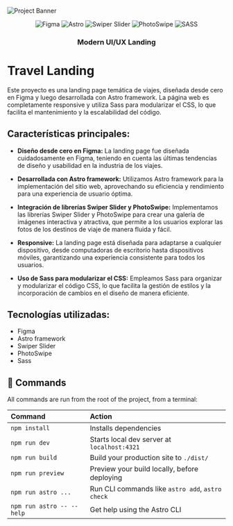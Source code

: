 ![Project Banner](https://i.ibb.co/ZMTM7MG/travel-landing.png)
<div align="center">
<div>
    <img src="https://img.shields.io/badge/-Figma-black?style=for-the-badge&logoColor=white&logo=figma&color=F24E1E" alt="Figma" />
    <img src="https://img.shields.io/badge/-Astro-black?style=for-the-badge&logoColor=white&logo=astro&color=646CFF" alt="Astro" />
    <img src="https://img.shields.io/badge/-Swiper-black?style=for-the-badge&logoColor=white&logo=swiper&color=0080ff" alt="Swiper Slider" />
    <img src="https://img.shields.io/badge/-PhotoSwipe-black?style=for-the-badge&logoColor=white&logo=photoswipe&color=f0db4e" alt="PhotoSwipe" />
    <img src="https://img.shields.io/badge/-SASS-black?style=for-the-badge&logoColor=white&logo=sass&color=CC6699" alt="SASS" />
</div>
<h3 align="center">Modern UI/UX Landing</h3>
</div>


# Travel Landing

Este proyecto es una landing page temática de viajes, diseñada desde cero en Figma y luego desarrollada con Astro framework. La página web es completamente responsive y utiliza Sass para modularizar el CSS, lo que facilita el mantenimiento y la escalabilidad del código.

## Características principales:

- **Diseño desde cero en Figma:** La landing page fue diseñada cuidadosamente en Figma, teniendo en cuenta las últimas tendencias de diseño y usabilidad en la industria de los viajes.
  
- **Desarrollada con Astro framework:** Utilizamos Astro framework para la implementación del sitio web, aprovechando su eficiencia y rendimiento para una experiencia de usuario óptima.
  
- **Integración de librerías Swiper Slider y PhotoSwipe:** Implementamos las librerías Swiper Slider y PhotoSwipe para crear una galería de imágenes interactiva y atractiva, que permite a los usuarios explorar las fotos de los destinos de viaje de manera fluida y fácil.

- **Responsive:** La landing page está diseñada para adaptarse a cualquier dispositivo, desde computadoras de escritorio hasta dispositivos móviles, garantizando una experiencia consistente para todos los usuarios.

- **Uso de Sass para modularizar el CSS:** Empleamos Sass para organizar y modularizar el código CSS, lo que facilita la gestión de estilos y la incorporación de cambios en el diseño de manera eficiente.

## Tecnologías utilizadas:

- Figma
- Astro framework
- Swiper Slider
- PhotoSwipe
- Sass

## 🧞 Commands

All commands are run from the root of the project, from a terminal:

| Command                   | Action                                           |
| :------------------------ | :----------------------------------------------- |
| `npm install`             | Installs dependencies                            |
| `npm run dev`             | Starts local dev server at `localhost:4321`      |
| `npm run build`           | Build your production site to `./dist/`          |
| `npm run preview`         | Preview your build locally, before deploying     |
| `npm run astro ...`       | Run CLI commands like `astro add`, `astro check` |
| `npm run astro -- --help` | Get help using the Astro CLI                     |



